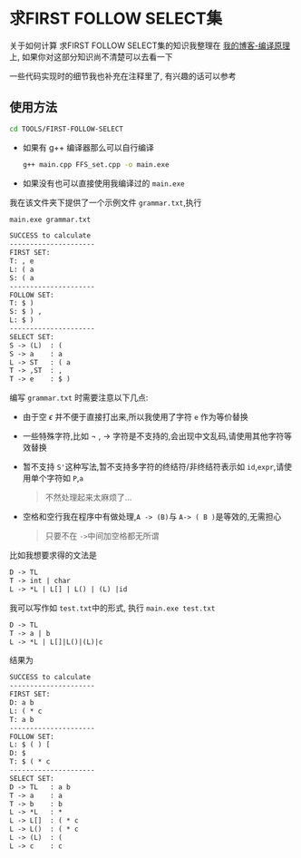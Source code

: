 # 求FIRST FOLLOW SELECT集

关于如何计算 求FIRST FOLLOW SELECT集的知识我整理在 [我的博客-编译原理](https://luzhixing12345.github.io/tags/%E7%BC%96%E8%AF%91%E5%8E%9F%E7%90%86/)上, 如果你对这部分知识尚不清楚可以去看一下

一些代码实现时的细节我也补充在注释里了, 有兴趣的话可以参考

## 使用方法

```bash
cd TOOLS/FIRST-FOLLOW-SELECT
```

- 如果有 g++ 编译器那么可以自行编译

  ```bash
  g++ main.cpp FFS_set.cpp -o main.exe
  ```

- 如果没有也可以直接使用我编译过的 `main.exe`

我在该文件夹下提供了一个示例文件 `grammar.txt`,执行

```bash
main.exe grammar.txt
```

```txt
SUCCESS to calculate
---------------------
FIRST SET:
T: , e
L: ( a
S: ( a
---------------------
FOLLOW SET:
T: $ )
S: $ ) ,
L: $ )
---------------------
SELECT SET:
S -> (L)  : (
S -> a    : a
L -> ST   : ( a
T -> ,ST  : ,
T -> e    : $ )
```

编写 `grammar.txt` 时需要注意以下几点:

- 由于空 $\epsilon$ 并不便于直接打出来,所以我使用了字符 `e` 作为等价替换
- 一些特殊字符,比如 $\neg$ , $\rightarrow$ 字符是不支持的,会出现中文乱码,请使用其他字符等效替换

- 暂不支持 `S'`这种写法,暂不支持多字符的终结符/非终结符表示如 `id`,`expr`,请使用单个字符如 `P`,`a`

  > 不然处理起来太麻烦了...
  
- 空格和空行我在程序中有做处理,`A -> (B)`与 `A-> ( B )`是等效的,无需担心

  > 只要不在 `->`中间加空格都无所谓

比如我想要求得的文法是

```txt
D -> TL
T -> int | char
L -> *L | L[] | L() | (L) |id
```

我可以写作如 `test.txt`中的形式, 执行 `main.exe test.txt`

```txt
D -> TL
T -> a | b
L -> *L | L[]|L()|(L)|c
```

结果为

```txt
SUCCESS to calculate
---------------------
FIRST SET:
D: a b
L: ( * c
T: a b
---------------------
FOLLOW SET:
L: $ ( ) [
D: $
T: $ ( * c
---------------------
SELECT SET:
D -> TL   : a b
T -> a    : a
T -> b    : b
L -> *L   : *
L -> L[]  : ( * c
L -> L()  : ( * c
L -> (L)  : (
L -> c    : c
```
